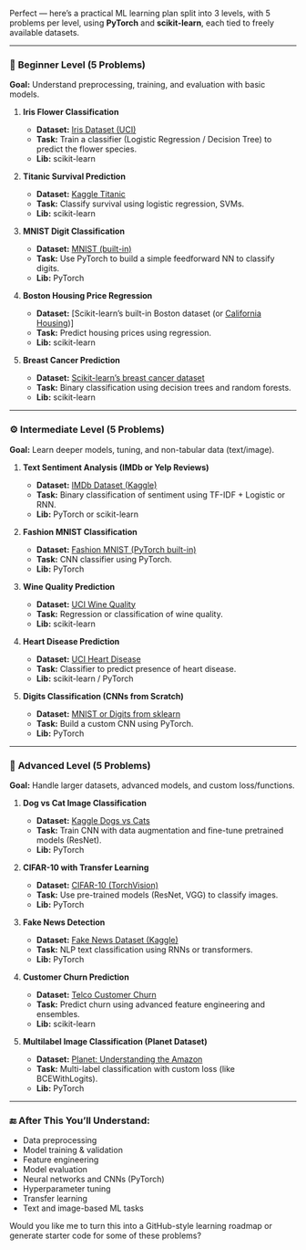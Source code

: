 Perfect — here’s a practical ML learning plan split into 3 levels, with 5 problems per level, using **PyTorch** and **scikit-learn**, each tied to freely available datasets.

---

### 🔰 **Beginner Level (5 Problems)**

**Goal:** Understand preprocessing, training, and evaluation with basic models.

1. **Iris Flower Classification**

   * **Dataset:** [Iris Dataset (UCI)](https://archive.ics.uci.edu/ml/datasets/iris)
   * **Task:** Train a classifier (Logistic Regression / Decision Tree) to predict the flower species.
   * **Lib:** scikit-learn

2. **Titanic Survival Prediction**

   * **Dataset:** [Kaggle Titanic](https://www.kaggle.com/c/titanic)
   * **Task:** Classify survival using logistic regression, SVMs.
   * **Lib:** scikit-learn

3. **MNIST Digit Classification**

   * **Dataset:** [MNIST (built-in)](http://yann.lecun.com/exdb/mnist/)
   * **Task:** Use PyTorch to build a simple feedforward NN to classify digits.
   * **Lib:** PyTorch

4. **Boston Housing Price Regression**

   * **Dataset:** \[Scikit-learn’s built-in Boston dataset (or [California Housing](https://scikit-learn.org/stable/modules/generated/sklearn.datasets.fetch_california_housing.html))]
   * **Task:** Predict housing prices using regression.
   * **Lib:** scikit-learn

5. **Breast Cancer Prediction**

   * **Dataset:** [Scikit-learn’s breast cancer dataset](https://scikit-learn.org/stable/modules/generated/sklearn.datasets.load_breast_cancer.html)
   * **Task:** Binary classification using decision trees and random forests.
   * **Lib:** scikit-learn

---

### ⚙️ **Intermediate Level (5 Problems)**

**Goal:** Learn deeper models, tuning, and non-tabular data (text/image).

1. **Text Sentiment Analysis (IMDb or Yelp Reviews)**

   * **Dataset:** [IMDb Dataset (Kaggle)](https://www.kaggle.com/datasets/lakshmi25npathi/imdb-dataset-of-50k-movie-reviews)
   * **Task:** Binary classification of sentiment using TF-IDF + Logistic or RNN.
   * **Lib:** PyTorch or scikit-learn

2. **Fashion MNIST Classification**

   * **Dataset:** [Fashion MNIST (PyTorch built-in)](https://github.com/zalandoresearch/fashion-mnist)
   * **Task:** CNN classifier using PyTorch.
   * **Lib:** PyTorch

3. **Wine Quality Prediction**

   * **Dataset:** [UCI Wine Quality](https://archive.ics.uci.edu/ml/datasets/wine+quality)
   * **Task:** Regression or classification of wine quality.
   * **Lib:** scikit-learn

4. **Heart Disease Prediction**

   * **Dataset:** [UCI Heart Disease](https://www.kaggle.com/datasets/johnsmith88/heart-disease-dataset)
   * **Task:** Classifier to predict presence of heart disease.
   * **Lib:** scikit-learn / PyTorch

5. **Digits Classification (CNNs from Scratch)**

   * **Dataset:** [MNIST or Digits from sklearn](https://scikit-learn.org/stable/auto_examples/classification/plot_digits_classification.html)
   * **Task:** Build a custom CNN using PyTorch.
   * **Lib:** PyTorch

---

### 🧠 **Advanced Level (5 Problems)**

**Goal:** Handle larger datasets, advanced models, and custom loss/functions.

1. **Dog vs Cat Image Classification**

   * **Dataset:** [Kaggle Dogs vs Cats](https://www.kaggle.com/c/dogs-vs-cats/data)
   * **Task:** Train CNN with data augmentation and fine-tune pretrained models (ResNet).
   * **Lib:** PyTorch

2. **CIFAR-10 with Transfer Learning**

   * **Dataset:** [CIFAR-10 (TorchVision)](https://www.cs.toronto.edu/~kriz/cifar.html)
   * **Task:** Use pre-trained models (ResNet, VGG) to classify images.
   * **Lib:** PyTorch

3. **Fake News Detection**

   * **Dataset:** [Fake News Dataset (Kaggle)](https://www.kaggle.com/datasets/clmentbisaillon/fake-and-real-news-dataset)
   * **Task:** NLP text classification using RNNs or transformers.
   * **Lib:** PyTorch

4. **Customer Churn Prediction**

   * **Dataset:** [Telco Customer Churn](https://www.kaggle.com/datasets/blastchar/telco-customer-churn)
   * **Task:** Predict churn using advanced feature engineering and ensembles.
   * **Lib:** scikit-learn

5. **Multilabel Image Classification (Planet Dataset)**

   * **Dataset:** [Planet: Understanding the Amazon](https://www.kaggle.com/c/planet-understanding-the-amazon-from-space/data)
   * **Task:** Multi-label classification with custom loss (like BCEWithLogits).
   * **Lib:** PyTorch

---

### 🔚 After This You’ll Understand:

* Data preprocessing
* Model training & validation
* Feature engineering
* Model evaluation
* Neural networks and CNNs (PyTorch)
* Hyperparameter tuning
* Transfer learning
* Text and image-based ML tasks

Would you like me to turn this into a GitHub-style learning roadmap or generate starter code for some of these problems?
